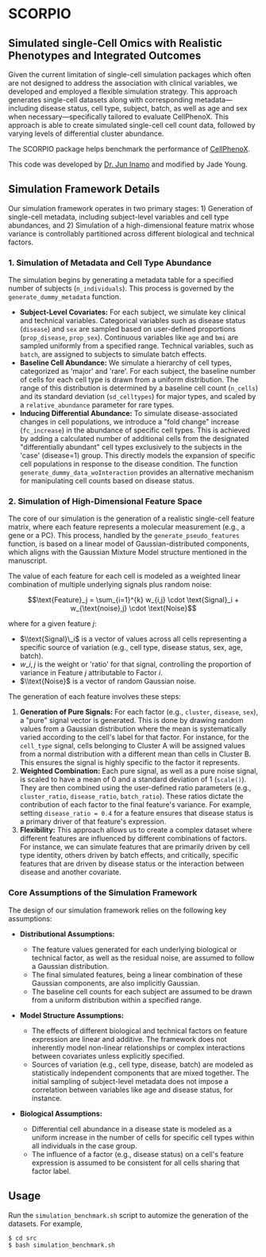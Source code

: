 # SCORPIO
## Simulated single-Cell Omics with Realistic Phenotypes and Integrated Outcomes

Given the current limitation of single-cell simulation packages which often are not designed to address the association with clinical variables, we developed and employed a flexible simulation strategy. This approach generates single-cell datasets along with corresponding metadata—including disease status, cell type, subject, batch, as well as age and sex when necessary—specifically tailored to evaluate CellPhenoX. This approach is able to create simulated single-cell cell count data, followed by varying levels of differential cluster abundance.

The SCORPIO package helps benchmark the performance of [CellPhenoX](https://github.com/fanzhanglab/pyCellPhenoX).

This code was developed by [Dr. Jun Inamo](https://github.com/juninamo) and modified by Jade Young.

## Simulation Framework Details

Our simulation framework operates in two primary stages: 1) Generation of single-cell metadata, including subject-level variables and cell type abundances, and 2) Simulation of a high-dimensional feature matrix whose variance is controllably partitioned across different biological and technical factors.

### 1\. Simulation of Metadata and Cell Type Abundance

The simulation begins by generating a metadata table for a specified number of subjects (`n_individuals`). This process is governed by the `generate_dummy_metadata` function.

  * **Subject-Level Covariates:** For each subject, we simulate key clinical and technical variables. Categorical variables such as disease status (`disease`) and `sex` are sampled based on user-defined proportions (`prop_disease`, `prop_sex`). Continuous variables like `age` and `bmi` are sampled uniformly from a specified range. Technical variables, such as `batch`, are assigned to subjects to simulate batch effects.
  * **Baseline Cell Abundance:** We simulate a hierarchy of cell types, categorized as 'major' and 'rare'. For each subject, the baseline number of cells for each cell type is drawn from a uniform distribution. The range of this distribution is determined by a baseline cell count (`n_cells`) and its standard deviation (`sd_celltypes`) for major types, and scaled by a `relative_abundance` parameter for rare types.
  * **Inducing Differential Abundance:** To simulate disease-associated changes in cell populations, we introduce a "fold change" increase (`fc_increase`) in the abundance of specific cell types. This is achieved by adding a calculated number of additional cells from the designated "differentially abundant" cell types exclusively to the subjects in the 'case' (disease=1) group. This directly models the expansion of specific cell populations in response to the disease condition. The function `generate_dummy_data_woInteraction` provides an alternative mechanism for manipulating cell counts based on disease status.

### 2\. Simulation of High-Dimensional Feature Space

The core of our simulation is the generation of a realistic single-cell feature matrix, where each feature represents a molecular measurement (e.g., a gene or a PC). This process, handled by the `generate_pseudo_features` function, is based on a linear model of Gaussian-distributed components, which aligns with the Gaussian Mixture Model structure mentioned in the manuscript.

The value of each feature for each cell is modeled as a weighted linear combination of multiple underlying signals plus random noise:

$$\text{Feature}_j = \sum_{i=1}^{k} w_{i,j} \cdot \text{Signal}_i + w_{\text{noise},j} \cdot \text{Noise}$$

where for a given feature $j$:

  * $\\text{Signal}\_i$ is a vector of values across all cells representing a specific source of variation (e.g., cell type, disease status, sex, age, batch).
  * $w\_{i,j}$ is the weight or 'ratio' for that signal, controlling the proportion of variance in Feature $j$ attributable to Factor $i$.
  * $\\text{Noise}$ is a vector of random Gaussian noise.

The generation of each feature involves these steps:

1.  **Generation of Pure Signals:** For each factor (e.g., `cluster`, `disease`, `sex`), a "pure" signal vector is generated. This is done by drawing random values from a Gaussian distribution where the mean is systematically varied according to the cell's label for that factor. For instance, for the `cell_type` signal, cells belonging to Cluster A will be assigned values from a normal distribution with a different mean than cells in Cluster B. This ensures the signal is highly specific to the factor it represents.
2.  **Weighted Combination:** Each pure signal, as well as a pure noise signal, is scaled to have a mean of 0 and a standard deviation of 1 (`scale()`). They are then combined using the user-defined ratio parameters (e.g., `cluster_ratio`, `disease_ratio`, `batch_ratio`). These ratios dictate the contribution of each factor to the final feature's variance. For example, setting `disease_ratio = 0.4` for a feature ensures that disease status is a primary driver of that feature's expression.
3.  **Flexibility:** This approach allows us to create a complex dataset where different features are influenced by different combinations of factors. For instance, we can simulate features that are primarily driven by cell type identity, others driven by batch effects, and critically, specific features that are driven by disease status or the interaction between disease and another covariate.

### Core Assumptions of the Simulation Framework

The design of our simulation framework relies on the following key assumptions:

  * **Distributional Assumptions:**

      * The feature values generated for each underlying biological or technical factor, as well as the residual noise, are assumed to follow a Gaussian distribution.
      * The final simulated features, being a linear combination of these Gaussian components, are also implicitly Gaussian.
      * The baseline cell counts for each subject are assumed to be drawn from a uniform distribution within a specified range.

  * **Model Structure Assumptions:**

      * The effects of different biological and technical factors on feature expression are linear and additive. The framework does not inherently model non-linear relationships or complex interactions between covariates unless explicitly specified.
      * Sources of variation (e.g., cell type, disease, batch) are modeled as statistically independent components that are mixed together. The initial sampling of subject-level metadata does not impose a correlation between variables like age and disease status, for instance.

  * **Biological Assumptions:**

      * Differential cell abundance in a disease state is modeled as a uniform increase in the number of cells for specific cell types within all individuals in the case group.
      * The influence of a factor (e.g., disease status) on a cell's feature expression is assumed to be consistent for all cells sharing that factor label.

## Usage
Run the `simulation_benchmark.sh` script to automize the generation of the datasets.
For example, 
```bash
$ cd src
$ bash simulation_benchmark.sh
```
